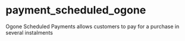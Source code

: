 # payment_scheduled_ogone
Ogone Scheduled Payments allows customers to pay for a purchase in several instalments
